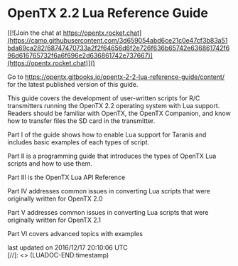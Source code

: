 # OpenTX 2.2 Lua Reference Guide

[[![Join the chat at https://opentx.rocket.chat](https://camo.githubusercontent.com/3d659054abd6ce21c0e47cf3b83a51bda69ca282/68747470733a2f2f64656d6f2e726f636b65742e636861742f696d616765732f6a6f696e2d636861742e737667)](https://opentx.rocket.chat)]()

Go to https://opentx.gitbooks.io/opentx-2-2-lua-reference-guide/content/ for the latest published version of this guide.

This guide covers the development of user-written scripts for R/C transmitters running the OpenTX 2.2 operating system with Lua support. Readers should be familiar with OpenTX, the OpenTX Companion, and know how to transfer files the SD card in the transmitter.

Part I of the guide shows how to enable Lua support for Taranis and includes basic examples of each types of script.

Part II is a programming guide that introduces the types of OpenTX Lua scripts and how to use them.

Part III is the OpenTX Lua API Reference

Part IV addresses common issues in converting Lua scripts that were originally written for OpenTX 2.0

Part V addresses common issues in converting Lua scripts that were originally written for OpenTX 2.1

Part VI covers advanced topics with examples

[//]: <> (LUADOC-BEGIN:timestamp)
<div class="footer">last updated on 2016/12/17 20:10:06 UTC</div>
[//]: <> (LUADOC-END:timestamp)

